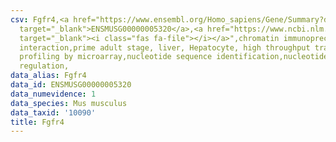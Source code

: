 ```yaml
---
csv: Fgfr4,<a href="https://www.ensembl.org/Homo_sapiens/Gene/Summary?db=core;g=ENSMUSG00000005320"
  target="_blank">ENSMUSG00000005320</a>,<a href="https://www.ncbi.nlm.nih.gov/pubmed/23834426"
  target="_blank"><i class="fas fa-file"></i></a>",chromatin immunoprecipitation assay,direct
  interaction,prime adult stage, liver, Hepatocyte, high throughput transcription
  profiling by microarray,nucleotide sequence identification,nucleotide sequence identification,transcriptional
  regulation,
data_alias: Fgfr4
data_id: ENSMUSG00000005320
data_numevidence: 1
data_species: Mus musculus
data_taxid: '10090'
title: Fgfr4
---
```

